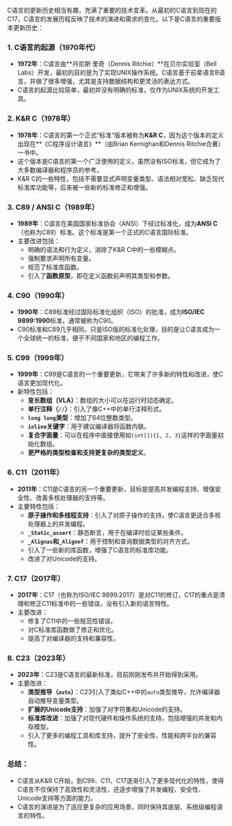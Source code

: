 C语言的更新历史相当有趣，充满了重要的技术变革。从最初的C语言到现在的C17，C语言的发展历程反映了技术的演进和需求的变化。以下是C语言的重要版本更新历史：

### 1. **C语言的起源（1970年代）**

- **1972年**：C语言由**丹尼斯·里奇（Dennis Ritchie）**在贝尔实验室（Bell Labs）开发，最初的目的是为了实现UNIX操作系统。C语言基于前辈语言B语言，并做了很多增强，尤其是支持数据结构和更灵活的表达方式。
- C语言的起源比较简单，最初并没有明确的标准，仅作为UNIX系统的开发工具。

### 2. **K&R C（1978年）**

- **1978年**：C语言的第一个正式“标准”版本被称为**K&R C**，因为这个版本的定义出现在**《C程序设计语言》**（由Brian Kernighan和Dennis Ritchie合著）一书中。
- 这个版本是C语言的第一个广泛使用的定义，虽然没有ISO标准，但它成为了大多数编译器和程序员的参考。
- K&R C的一些特性，包括不需要显式声明变量类型、语法相对宽松、缺乏现代标准库功能等，后来被一些新的标准修正和增强。

### 3. **C89 / ANSI C（1989年）**

- **1989年**：C语言在美国国家标准协会（ANSI）下经过标准化，成为**ANSI C**（也称为C89）标准。这个标准是第一个正式的C语言国际标准。
- 主要改进包括：
  - 明确的语法和行为定义，消除了K&R C中的一些模糊点。
  - 强制要求声明所有变量。
  - 规范了标准库函数。
  - 引入了**函数原型**，即在定义函数前声明其类型和参数。

### 4. **C90（1990年）**

- **1990年**：C89标准经过国际标准化组织（ISO）的批准，成为**ISO/IEC 9899:1990**标准，通常被称为C90。
- C90标准和C89几乎相同，只是ISO版的标准化处理，目的是让C语言成为一个全球统一的标准，便于不同国家和地区的编程工作。

### 5. **C99（1999年）**

- **1999年**：C99是C语言的一个重要更新，它带来了许多新的特性和改进，使C语言更加现代化。
- 新特性包括：
  - **变长数组（VLA）**：数组的大小可以在运行时动态确定。
  - **单行注释（`//`）**：引入了像C++中的单行注释形式。
  - **`long long`类型**：增加了64位整数类型。
  - **`inline`关键字**：用于建议编译器将函数内联。
  - **复合字面量**：可以在程序中直接使用如`(int[]){1, 2, 3}`这样的字面量初始化数组。
  - **更严格的类型检查和支持更复杂的类型定义**。

### 6. **C11（2011年）**

- **2011年**：C11是C语言的另一个重要更新，目标是提高并发编程支持、增强安全性、改善多核处理器的支持等。
- 主要特性包括：
  - **原子操作和多线程支持**：引入了对原子操作的支持，使C语言更适合多核处理器上的并发编程。
  - **`_Static_assert`**：静态断言，用于在编译时验证某些条件。
  - **`_Alignas`和`_Alignof`**：用于控制和查询数据类型的对齐方式。
  - 引入了一些新的库函数，增强了C语言的标准库功能。
  - 改进了对Unicode的支持。

### 7. **C17（2017年）**

- **2017年**：C17（也称为ISO/IEC 9899:2017）是对C11的修订，C17的重点是清理和修正C11标准中的一些错误，没有引入新的语言特性。
- 主要改进：
  - 修复了C11中的一些规范性错误。
  - 对C标准库函数做了修正和优化。
  - 提高了对编译器的支持和兼容性。

### 8. **C23（2023年）**

- **2023年**：C23是C语言的最新标准，目前刚刚发布并开始得到采用。
- 主要改进：
  - **类型推导（`auto`）**：C23引入了类似C++中的`auto`类型推导，允许编译器自动推导变量类型。
  - **扩展的Unicode支持**：加强了对字符集和Unicode的支持。
  - **标准库改进**：加强了对现代硬件和操作系统的支持，包括增强的并发和内存模型。
  - 引入了更多的编程工具和库支持，提升了安全性、性能和跨平台的兼容性。

### 总结：

- C语言从K&R C开始，到C99、C11、C17逐渐引入了更多现代化的特性，使得C语言不仅保持了高效性和灵活性，还逐步增强了并发编程、安全性、Unicode支持等方面的能力。
- C语言的演进是为了适应更复杂的应用场景，同时保持其底层、系统级编程语言的特性。